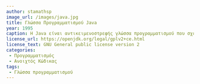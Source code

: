 ```yaml
---
author: stamathsp
image_url: /images/java.jpg
title: Γλώσσα Προγραμματισμού Java
year: 1995
caption: Η Java είναι αντικειμενοστρεφής γλώσσα προγραμματισμού που σχεδιάστηκε από την εταιρεία πληροφορικής Sun Microsystems. Το όνομά της το πήρε από το ομώνυμο δένδρο (βελανιδιά) το οποίο ο James Gosling είχε έξω από το γραφείο του και έβλεπε κάθε μέρα.
license_url: https://openjdk.org/legal/gplv2+ce.html
license_text: GNU General public license version 2
categories: 
 - Προγραμματισμός 
 - Ανοιχτός Κώδικας
tags:
 - Γλώσσα προγραμματισμού 
---
```

